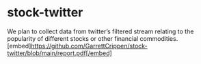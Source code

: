 # stock-twitter
We plan to collect data from twitter’s filtered stream relating to the popularity of different stocks or other financial commodities. 
[embed]https://github.com/GarrettCrippen/stock-twitter/blob/main/report.pdf[/embed]
